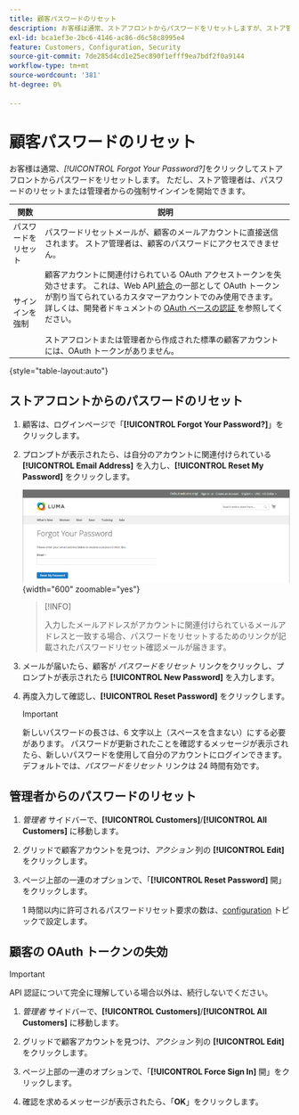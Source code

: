 ```yaml
---
title: 顧客パスワードのリセット
description: お客様は通常、ストアフロントからパスワードをリセットしますが、ストア管理者は、パスワードのリセットまたは管理者からの強制サインインを開始できます。
exl-id: bca1ef3e-2bc6-4146-ac86-d6c58c8995e4
feature: Customers, Configuration, Security
source-git-commit: 7de285d4cd1e25ec890f1efff9ea7bdf2f0a9144
workflow-type: tm+mt
source-wordcount: '381'
ht-degree: 0%

---
```


# 顧客パスワードのリセット

お客様は通常、_[!UICONTROL Forgot Your Password?]_&#x200B;をクリックしてストアフロントからパスワードをリセットします。 ただし、ストア管理者は、パスワードのリセットまたは管理者からの強制サインインを開始できます。

| 関数 | 説明 |
| --- | --- |
| パスワードをリセット | パスワードリセットメールが、顧客のメールアカウントに直接送信されます。 ストア管理者は、顧客のパスワードにアクセスできません。 |
| サインインを強制 | 顧客アカウントに関連付けられている OAuth アクセストークンを失効させます。 これは、Web API[ 統合 ](../systems/integrations.md) の一部として OAuth トークンが割り当てられているカスタマーアカウントでのみ使用できます。 詳しくは、開発者ドキュメントの [OAuth ベースの認証 ](https://developer.adobe.com/commerce/webapi/get-started/authentication/gs-authentication-oauth/) を参照してください。 <br/><br/> ストアフロントまたは管理者から作成された標準の顧客アカウントには、OAuth トークンがありません。 |

{style="table-layout:auto"}

## ストアフロントからのパスワードのリセット

1. 顧客は、ログインページで「**[!UICONTROL Forgot Your Password?]**」をクリックします。

1. プロンプトが表示されたら、は自分のアカウントに関連付けられている **[!UICONTROL Email Address]** を入力し、**[!UICONTROL Reset My Password]** をクリックします。

   ![ パスワードを忘れた場合 ](assets/forgot-password.png){width="600" zoomable="yes"}

   >[!INFO]
   >
   >入力したメールアドレスがアカウントに関連付けられているメールアドレスと一致する場合、パスワードをリセットするためのリンクが記載されたパスワードリセット確認メールが届きます。

1. メールが届いたら、顧客が _パスワードをリセット_ リンクをクリックし、プロンプトが表示されたら **[!UICONTROL New Password]** を入力します。

1. 再度入力して確認し、**[!UICONTROL Reset Password]** をクリックします。

   >[!IMPORTANT]
   >
   >新しいパスワードの長さは、6 文字以上（スペースを含まない）にする必要があります。 パスワードが更新されたことを確認するメッセージが表示されたら、新しいパスワードを使用して自分のアカウントにログインできます。 デフォルトでは、_パスワードをリセット_ リンクは 24 時間有効です。

## 管理者からのパスワードのリセット

1. _管理者_ サイドバーで、**[!UICONTROL Customers]**/**[!UICONTROL All Customers]** に移動します。

1. グリッドで顧客アカウントを見つけ、_アクション_ 列の **[!UICONTROL Edit]** をクリックします。

1. ページ上部の一連のオプションで、「**[!UICONTROL Reset Password]** 開」をクリックします。

   1 時間以内に許可されるパスワードリセット要求の数は、[configuration](../configuration-reference/customers/customer-configuration.md) トピックで設定します。

## 顧客の OAuth トークンの失効

>[!IMPORTANT]
>
>API 認証について完全に理解している場合以外は、続行しないでください。

1. _管理者_ サイドバーで、**[!UICONTROL Customers]**/**[!UICONTROL All Customers]** に移動します。

1. グリッドで顧客アカウントを見つけ、_アクション_ 列の **[!UICONTROL Edit]** をクリックします。

1. ページ上部の一連のオプションで、「**[!UICONTROL Force Sign In]** 開」をクリックします。

1. 確認を求めるメッセージが表示されたら、「**OK**」をクリックします。
